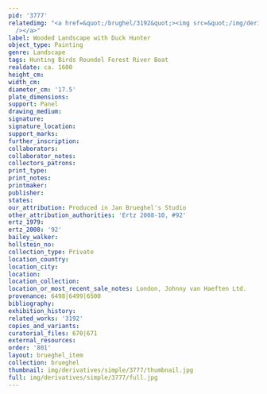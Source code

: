 ```yaml
---
pid: '3777'
relatedimg: "<a href=&quot;/brughel/3192&quot;><img src=&quot;/img/derivatives/simple/3192/thumbnail.jpg&quot;
  /></a>"
label: Wooded Landscape with Duck Hunter
object_type: Painting
genre: Landscape
tags: Hunting Birds Roundel Forest River Boat
realdate: ca. 1600
height_cm: 
width_cm: 
diameter_cm: '17.5'
plate_dimensions: 
support: Panel
drawing_medium: 
signature: 
signature_location: 
support_marks: 
further_inscription: 
collaborators: 
collaborator_notes: 
collectors_patrons: 
print_type: 
print_notes: 
printmaker: 
publisher: 
states: 
our_attribution: Produced in Jan Brueghel's Studio
other_attribution_authorities: 'Ertz 2008-10, #92'
ertz_1979: 
ertz_2008: '92'
bailey_walker: 
hollstein_no: 
collection_type: Private
location_country: 
location_city: 
location: 
location_collection: 
location_or_most_recent_sale_notes: London, Johnny van Haeften Ltd.
provenance: 6498|6499|6500
bibliography: 
exhibition_history: 
related_works: '3192'
copies_and_variants: 
curatorial_files: 670|671
external_resources: 
order: '801'
layout: brueghel_item
collection: brueghel
thumbnail: img/derivatives/simple/3777/thumbnail.jpg
full: img/derivatives/simple/3777/full.jpg
---
```

